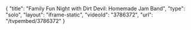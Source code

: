 {
    "title": "Family Fun Night with Dirt Devil: Homemade Jam Band",
    "type": "solo",
    "layout": "iframe-static",
    "videoId": "3786372",
    "url": "\/tvpembed\/3786372"
}